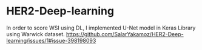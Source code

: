 # HER2-Deep-learning
In order to score WSI using DL, I implemented U-Net model in Keras Library using Warwick dataset. 
https://github.com/SalarYakamoz/HER2-Deep-learning/issues/1#issue-398198093
